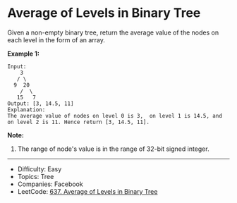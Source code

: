 # Average of Levels in Binary Tree

Given a non-empty binary tree, return the average value of the nodes on each level in the form of an array.

**Example 1:**
```
Input:
    3
   / \
  9  20
    /  \
   15   7
Output: [3, 14.5, 11]
Explanation:
The average value of nodes on level 0 is 3,  on level 1 is 14.5, and on level 2 is 11. Hence return [3, 14.5, 11].
```
**Note:**
1. The range of node's value is in the range of 32-bit signed integer.

---

* Difficulty: Easy
* Topics: Tree
* Companies: Facebook
* LeetCode: [637. Average of Levels in Binary Tree](https://leetcode.com/problems/average-of-levels-in-binary-tree/description/)
